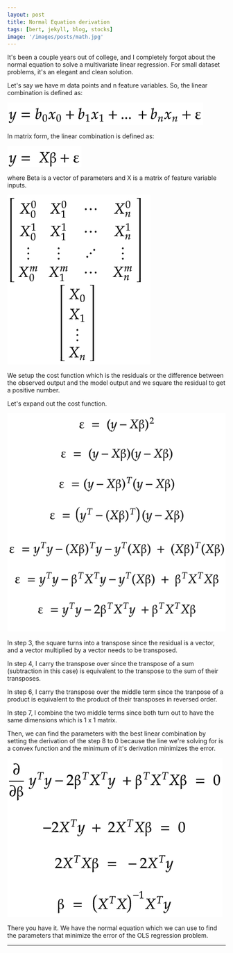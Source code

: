 ```yaml
---
layout: post
title: Normal Equation derivation
tags: [bert, jekyll, blog, stocks]
image: '/images/posts/math.jpg'
---
```


It's been a couple years out of college, and I completely forgot about the normal equation to solve a multivariate linear regression. For small dataset problems, it's an elegant and clean solution.

Let's say we have m data points and n feature variables. So, the linear combination is defined as:

![ols](/images/posts/ols.png)

In matrix form, the linear combination is defined as:

![ols_matrix](/images/posts/ols_matrix.png)

where Beta is a vector of parameters and X is a matrix of feature variable inputs. 

![matrix_params](/images/posts/matrix_params.png)

We setup the cost function which is the residuals or the difference between the observed output and the model output and we square the residual to get a positive number.

Let's expand out the cost function.

![ols_expand](/images/posts/ols_expand.png)

In step 3, the square turns into a transpose since the residual is a vector, and a vector multiplied by a vector needs to be transposed.

In step 4, I carry the transpose over since the transpose of a sum (subtraction in this case) is equivalent to the transpose to the sum of their transposes.

In step 6, I carry the transpose over the middle term since the tranpose of a product is equivalent to the product of their transposes in reversed order.

In step 7, I combine the two middle terms since both turn out to have the same dimensions which is 1 x 1 matrix.


Then, we can find the parameters with the best linear combination by setting the derivation of the step 8 to 0 because the line we're solving for is a convex function and the minimum of it's derivation minimizes the error.

![ols_derivation](/images/posts/ols_derivation.png)

There you have it. We have the normal equation which we can use to find the parameters that minimize the error of the OLS regression problem.


---


